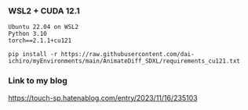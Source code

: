 ### WSL2 + CUDA 12.1
~~~
Ubuntu 22.04 on WSL2
Python 3.10
torch==2.1.1+cu121
~~~

~~~
pip install -r https://raw.githubusercontent.com/dai-ichiro/myEnvironments/main/AnimateDiff_SDXL/requirements_cu121.txt
~~~

### Link to my blog
https://touch-sp.hatenablog.com/entry/2023/11/16/235103
